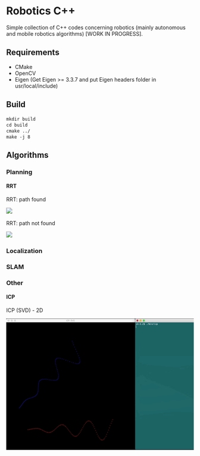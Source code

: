 # Robotics C++
Simple collection of C++ codes concerning robotics (mainly autonomous and mobile robotics algorithms) [WORK IN PROGRESS].

## Requirements

- CMake
- OpenCV
- Eigen (Get Eigen >= 3.3.7 and put Eigen headers folder in usr/local/include)

## Build

```
mkdir build
cd build
cmake ../
make -j 8
```

## Algorithms
### Planning
#### RRT

RRT: path found

![](media/rrt_path.gif)

RRT: path not found

![](media/rrt_no_path.gif)

### Localization
### SLAM
### Other
#### ICP

ICP (SVD) - 2D

![](media/icp_svd.gif)
